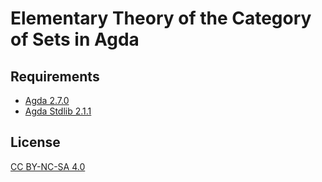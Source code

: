 # Elementary Theory of the Category of Sets in Agda

## Requirements

- [Agda 2.7.0](https://github.com/agda/agda/releases/tag/v2.7.0)
- [Agda Stdlib 2.1.1](https://github.com/agda/agda-stdlib/releases/tag/v2.1.1)

## License

[CC BY-NC-SA 4.0](https://creativecommons.org/licenses/by-nc-sa/4.0/)
